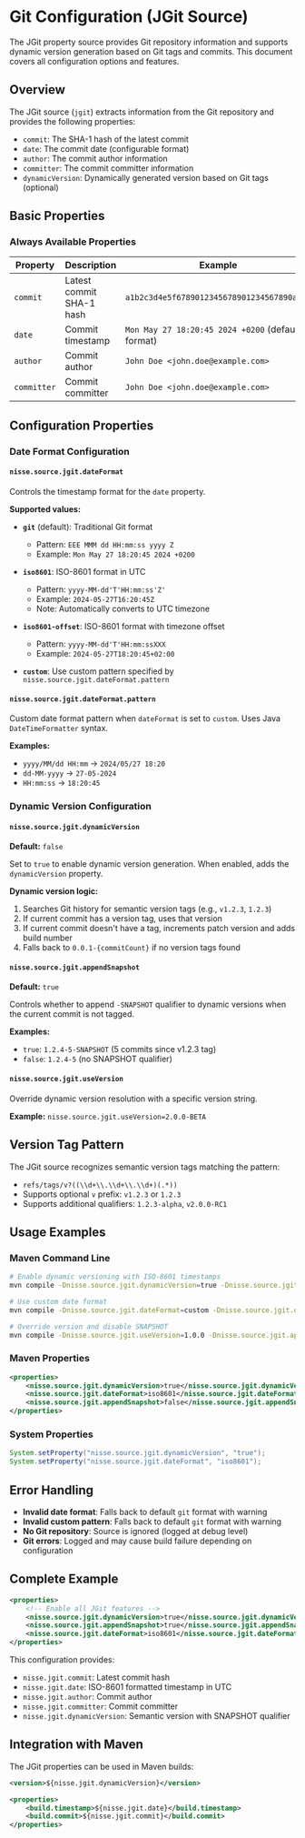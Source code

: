 # Git Configuration (JGit Source)

The JGit property source provides Git repository information and supports dynamic version generation based on Git tags and commits. This document covers all configuration options and features.

## Overview

The JGit source (`jgit`) extracts information from the Git repository and provides the following properties:

- `commit`: The SHA-1 hash of the latest commit
- `date`: The commit date (configurable format)
- `author`: The commit author information
- `committer`: The commit committer information
- `dynamicVersion`: Dynamically generated version based on Git tags (optional)

## Basic Properties

### Always Available Properties

| Property | Description | Example |
|----------|-------------|---------|
| `commit` | Latest commit SHA-1 hash | `a1b2c3d4e5f6789012345678901234567890abcd` |
| `date` | Commit timestamp | `Mon May 27 18:20:45 2024 +0200` (default format) |
| `author` | Commit author | `John Doe <john.doe@example.com>` |
| `committer` | Commit committer | `John Doe <john.doe@example.com>` |

## Configuration Properties

### Date Format Configuration

#### `nisse.source.jgit.dateFormat`

Controls the timestamp format for the `date` property.

**Supported values:**

- **`git`** (default): Traditional Git format
  - Pattern: `EEE MMM dd HH:mm:ss yyyy Z`
  - Example: `Mon May 27 18:20:45 2024 +0200`

- **`iso8601`**: ISO-8601 format in UTC
  - Pattern: `yyyy-MM-dd'T'HH:mm:ss'Z'`
  - Example: `2024-05-27T16:20:45Z`
  - Note: Automatically converts to UTC timezone

- **`iso8601-offset`**: ISO-8601 format with timezone offset
  - Pattern: `yyyy-MM-dd'T'HH:mm:ssXXX`
  - Example: `2024-05-27T18:20:45+02:00`

- **`custom`**: Use custom pattern specified by `nisse.source.jgit.dateFormat.pattern`

#### `nisse.source.jgit.dateFormat.pattern`

Custom date format pattern when `dateFormat` is set to `custom`. Uses Java `DateTimeFormatter` syntax.

**Examples:**
- `yyyy/MM/dd HH:mm` → `2024/05/27 18:20`
- `dd-MM-yyyy` → `27-05-2024`
- `HH:mm:ss` → `18:20:45`

### Dynamic Version Configuration

#### `nisse.source.jgit.dynamicVersion`

**Default:** `false`

Set to `true` to enable dynamic version generation. When enabled, adds the `dynamicVersion` property.

**Dynamic version logic:**
1. Searches Git history for semantic version tags (e.g., `v1.2.3`, `1.2.3`)
2. If current commit has a version tag, uses that version
3. If current commit doesn't have a tag, increments patch version and adds build number
4. Falls back to `0.0.1-{commitCount}` if no version tags found

#### `nisse.source.jgit.appendSnapshot`

**Default:** `true`

Controls whether to append `-SNAPSHOT` qualifier to dynamic versions when the current commit is not tagged.

**Examples:**
- `true`: `1.2.4-5-SNAPSHOT` (5 commits since v1.2.3 tag)
- `false`: `1.2.4-5` (no SNAPSHOT qualifier)

#### `nisse.source.jgit.useVersion`

Override dynamic version resolution with a specific version string.

**Example:** `nisse.source.jgit.useVersion=2.0.0-BETA`

## Version Tag Pattern

The JGit source recognizes semantic version tags matching the pattern:
- `refs/tags/v?((\\d+\\.\\d+\\.\\d+)(.*))`
- Supports optional `v` prefix: `v1.2.3` or `1.2.3`
- Supports additional qualifiers: `1.2.3-alpha`, `v2.0.0-RC1`

## Usage Examples

### Maven Command Line

```bash
# Enable dynamic versioning with ISO-8601 timestamps
mvn compile -Dnisse.source.jgit.dynamicVersion=true -Dnisse.source.jgit.dateFormat=iso8601

# Use custom date format
mvn compile -Dnisse.source.jgit.dateFormat=custom -Dnisse.source.jgit.dateFormat.pattern="yyyy/MM/dd HH:mm"

# Override version and disable SNAPSHOT
mvn compile -Dnisse.source.jgit.useVersion=1.0.0 -Dnisse.source.jgit.appendSnapshot=false
```

### Maven Properties

```xml
<properties>
    <nisse.source.jgit.dynamicVersion>true</nisse.source.jgit.dynamicVersion>
    <nisse.source.jgit.dateFormat>iso8601</nisse.source.jgit.dateFormat>
    <nisse.source.jgit.appendSnapshot>false</nisse.source.jgit.appendSnapshot>
</properties>
```

### System Properties

```java
System.setProperty("nisse.source.jgit.dynamicVersion", "true");
System.setProperty("nisse.source.jgit.dateFormat", "iso8601");
```

## Error Handling

- **Invalid date format**: Falls back to default `git` format with warning
- **Invalid custom pattern**: Falls back to default `git` format with warning
- **No Git repository**: Source is ignored (logged at debug level)
- **Git errors**: Logged and may cause build failure depending on configuration

## Complete Example

```xml
<properties>
    <!-- Enable all JGit features -->
    <nisse.source.jgit.dynamicVersion>true</nisse.source.jgit.dynamicVersion>
    <nisse.source.jgit.appendSnapshot>true</nisse.source.jgit.appendSnapshot>
    <nisse.source.jgit.dateFormat>iso8601</nisse.source.jgit.dateFormat>
</properties>
```

This configuration provides:
- `nisse.jgit.commit`: Latest commit hash
- `nisse.jgit.date`: ISO-8601 formatted timestamp in UTC
- `nisse.jgit.author`: Commit author
- `nisse.jgit.committer`: Commit committer  
- `nisse.jgit.dynamicVersion`: Semantic version with SNAPSHOT qualifier

## Integration with Maven

The JGit properties can be used in Maven builds:

```xml
<version>${nisse.jgit.dynamicVersion}</version>

<properties>
    <build.timestamp>${nisse.jgit.date}</build.timestamp>
    <build.commit>${nisse.jgit.commit}</build.commit>
</properties>
```
